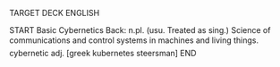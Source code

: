TARGET DECK
ENGLISH

START
Basic
Cybernetics
Back: n.pl. (usu. Treated as sing.) Science of communications and control systems in machines and living things.  cybernetic adj. [greek kubernetes steersman]
END
